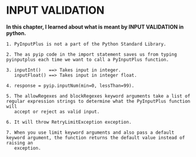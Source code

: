 # INPUT VALIDATION


**In this chapter, I learned about what is meant by INPUT VALIDATION in python.**
    
    1. PyInputPlus is not a part of the Python Standard Library.
    
    2. The as pyip code in the import statement saves us from typing pyinputplus each time we want to call a PyInputPlus function.
    
    3. inputInt()   ==> Takes input in integer.
       inputFloat() ==> Takes input in integer float.
       
    4. response = pyip.inputNum(min=0, lessThan=99).
    
    5. The allowRegexes and blockRegexes keyword arguments take a list of regular expression strings to determine what the PyInputPlus function will
       accept or reject as valid input.
    
    6. It will throw RetryLimitException exception.
    
    7. When you use limit keyword arguments and also pass a default keyword argument, the function returns the default value instead of raising an
       exception.
